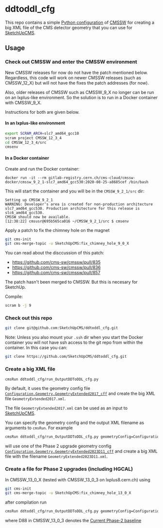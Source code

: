 # ddtoddl_cfg

This repo contains a simple [Python configuration](https://twiki.cern.ch/twiki/bin/view/CMSPublic/SWGuideAboutPythonConfigFile) of [CMSSW](https://twiki.cern.ch/twiki/bin/view/CMSPublic/WorkBookCMSSWFramework) for creating a big XML file of the CMS detector geometry that you can use for [SketchUpCMS](https://github.com/SketchUpCMS/SketchUpCMS).


## Usage

### Check out CMSSW and enter the CMSSW environment

New CMSSW releases for now do not have the patch mentioned below. Regardless, this code will work 
on newer CMSSW releases (such as CMSSW_12_X) but will not have the fixes the patch addresses (for now).

Also, older releases of CMSSW such as CMSSW_9_X no longer can be run on an lxplus-like environment. So the 
solution is to run in a Docker container with CMSSW_9_X. 

Instructions for both are given below.

#### In an lxplus-like environment

```bash
export SCRAM_ARCH=slc7_amd64_gcc10
scram project CMSSW_12_3_4
cd CMSSW_12_3_4/src
cmsenv
```

#### In a Docker container

Create and run the Docker container:

```
docker run -it --rm gitlab-registry.cern.ch/cms-cloud/cmssw-docker/cmssw_9_2_1-slc7_amd64_gcc530:2020-08-25-a8685cef /bin/bash
```

This will start the container and you will be in the `CMSSW_9_2_1/src` dir:

```
Setting up CMSSW_9_2_1
WARNING: Developer's area is created for non-production architecture slc7_amd64_gcc530. Production architecture for this release is slc6_amd64_gcc530.
CMSSW should now be available.
[12:38:22] cmsusr@695b565ca016 ~/CMSSW_9_2_1/src $ cmsenv
```

Apply a patch to fix the chimney hole on the magnet

```bash
git cms-init
git cms-merge-topic -u SketchUpCMS:fix_chimney_hole_9_0_X
```

You can read about the disccussion of this patch:
 * https://github.com/cms-sw/cmssw/pull/835
 * https://github.com/cms-sw/cmssw/pull/836
 * https://github.com/cms-sw/cmssw/pull/857

The patch hasn't been merged to CMSSW. But this is necesary for SketchUp.

Compile: 

```bash
scram b -j 9
```

### Check out this repo
```bash
git clone git@github.com:SketchUpCMS/ddtoddl_cfg.git
```

Note: Unless you also mount your `.ssh` dir when you start the Docker container you will not have ssh access to
the git repo from within the container. In this case you can:

```bash
git clone https://github.com/SketchUpCMS/ddtoddl_cfg.git
```

### Create a big XML file
```bash
cmsRun ddtoddl_cfg/run_OutputDDToDDL_cfg.py
```
By default, it uses the geometry config file [`Configuration.Geometry.GeometryExtended2017_cff`](https://github.com/cms-sw/cmssw/blob/CMSSW_9_0_0_pre5/Configuration/Geometry/python/GeometryExtended2017_cff.py) and create the big XML file `GeometryExtended2017.xml`.

The file `GeometryExtended2017.xml` can be used as an input to [SketchUpCMS](https://github.com/SketchUpCMS/SketchUpCMS).

You can specify the geometry config and the output XML filename as arguments to `cmsRun`. For example
```bash
cmsRun ddtoddl_cfg/run_OutputDDToDDL_cfg.py geometryConfig=Configuration.Geometry.GeometryExtended2023D11_cff outFilename=GeometryExtended2023D11.xml
```
will use one of the Phase 2 upgrade geometry config [`Configuration.Geometry.GeometryExtended2023D11_cff`](https://github.com/cms-sw/cmssw/blob/CMSSW_9_0_0_pre5/Configuration/Geometry/python/GeometryExtended2023D11_cff.py) and create a big XML file  with the filename `GeometryExtended2023D11.xml`.

### Create a file for Phase 2 upgrades (including HGCAL)

In CMSSW_13_0_X (tested with CMSSW_13_0_3 on lxplus8.cern.ch) using 

```bash
git cms-init
git cms-merge-topic -u SketchUpCMS:fix_chimney_hole_13_0_X
```
after compilation run 

```bash
cmsRun ddtoddl_cfg/run_OutputDDToDDL_cfg.py geometryConfig=Configuration.Geometry.GeometryExtended2026D88_cff outFilename=GeometryExtended2026D88.xml
```

where D88 in CMSSW_13_0_3 denotes the [Current Phase-2 baseline](https://github.com/cms-sw/cmssw/tree/CMSSW_13_0_3/Configuration/Geometry)
